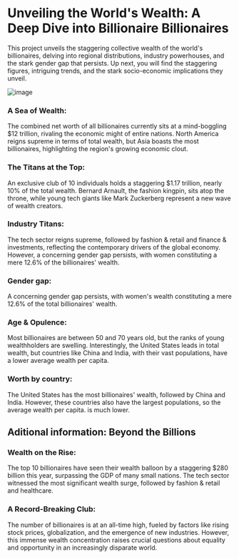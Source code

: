 # Unveiling the World's Wealth: A Deep Dive into Billionaire Billionaires
This project unveils the staggering collective wealth of the world's billionaires, delving into regional distributions, industry powerhouses, and the stark gender gap that persists. Up next, you will find the staggering figures, intriguing trends, and the stark socio-economic implications they unveil.

![image](https://github.com/HansselMorales/ProjectsPortfolio/assets/122589585/95750ed6-80cc-44df-b962-5702dc8c6af6)


### A Sea of Wealth:
The combined net worth of all billionaires currently sits at a mind-boggling $12 trillion, rivaling the economic might of entire nations. North America reigns supreme in terms of total wealth, but Asia boasts the most billionaires, highlighting the region's growing economic clout.

### The Titans at the Top:
An exclusive club of 10 individuals holds a staggering $1.17 trillion, nearly 10% of the total wealth. Bernard Arnault, the fashion kingpin, sits atop the throne, while young tech giants like Mark Zuckerberg represent a new wave of wealth creators.

### Industry Titans:
The tech sector reigns supreme, followed by fashion & retail and finance & investments, reflecting the contemporary drivers of the global economy. However, a concerning gender gap persists, with women constituting a mere 12.6% of the billionaires' wealth.

### Gender gap:
A concerning gender gap persists, with women's wealth constituting a mere 12.6% of the total billionaires' wealth.

### Age & Opulence:
Most billionaires are between 50 and 70 years old, but the ranks of young wealthholders are swelling. Interestingly, the United States leads in total wealth, but countries like China and India, with their vast populations, have a lower average wealth per capita.

### Worth by country:
The United States has the most billionaires' wealth, followed by China and India. However, these countries also have the largest populations, so the average wealth per capita. is much lower.

## Aditional information: Beyond the Billions

### Wealth on the Rise:
The top 10 billionaires have seen their wealth balloon by a staggering $280 billion this year, surpassing the GDP of many small nations. The tech sector witnessed the most significant wealth surge, followed by fashion & retail and healthcare.

### A Record-Breaking Club:
The number of billionaires is at an all-time high, fueled by factors like rising stock prices, globalization, and the emergence of new industries. However, this immense wealth concentration raises crucial questions about equality and opportunity in an increasingly disparate world.




